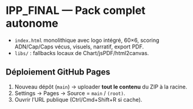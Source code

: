 # IPP_FINAL — Pack complet autonome

- `index.html` monolithique avec logo intégré, 60×6, scoring ADN/Cap/Caps vécus, visuels, narratif, export PDF.
- `libs/` : fallbacks locaux de Chart/jsPDF/html2canvas.

## Déploiement GitHub Pages
1) Nouveau dépôt (`main`) → uploader **tout le contenu** du ZIP à la racine.
2) Settings → Pages → Source = `main` / `(root)`.
3) Ouvrir l’URL publique (Ctrl/Cmd+Shift+R si cache).
